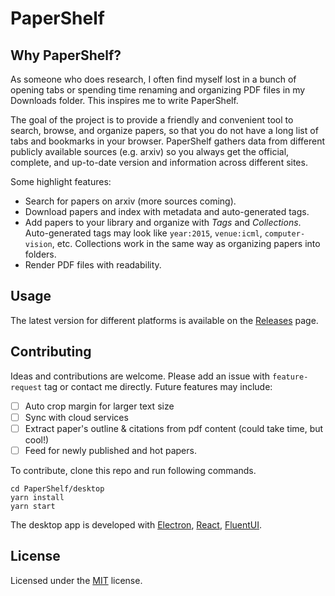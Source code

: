 # PaperShelf

## Why PaperShelf?

As someone who does research, I often find myself lost in a bunch of opening tabs or spending time renaming and organizing PDF files in my Downloads folder. This inspires me to write PaperShelf.

The goal of the project is to provide a friendly and convenient tool to search, browse, and organize papers, so that you do not have a long list of tabs and bookmarks in your browser. PaperShelf gathers data from different publicly available sources (e.g. arxiv) so you always get the official, complete, and up-to-date version and information across different sites.

Some highlight features:

- Search for papers on arxiv (more sources coming).
- Download papers and index with metadata and auto-generated tags.
- Add papers to your library and organize with _Tags_ and _Collections_. Auto-generated tags may look like `year:2015`, `venue:icml`, `computer-vision`, etc. Collections work in the same way as organizing papers into folders.
- Render PDF files with readability.

## Usage

The latest version for different platforms is available on the [Releases](https://github.com/trungd/PaperShelf/releases) page.

## Contributing

Ideas and contributions are welcome. Please add an issue with `feature-request` tag or contact me directly. Future features may include:

- [ ] Auto crop margin for larger text size
- [ ] Sync with cloud services
- [ ] Extract paper's outline & citations from pdf content (could take time, but cool!)
- [ ] Feed for newly published and hot papers.

To contribute, clone this repo and run following commands.

```
cd PaperShelf/desktop
yarn install
yarn start
```

The desktop app is developed with [Electron](https://electronjs.org/), [React](https://reactjs.org/), [FluentUI](https://fluentsite.z22.web.core.windows.net/).

## License

Licensed under the [MIT](./LICENSE.md) license.
